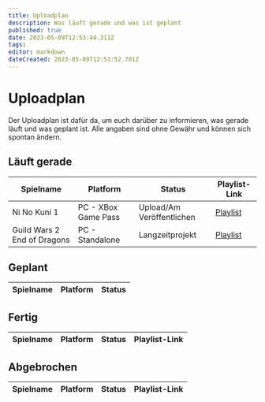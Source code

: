 ```yaml
---
title: Uploadplan
description: Was läuft gerade und was ist geplant
published: true
date: 2023-05-09T12:53:44.311Z
tags: 
editor: markdown
dateCreated: 2023-05-09T12:51:52.701Z
---
```


# Uploadplan
Der Uploadplan ist dafür da, um euch darüber zu informieren, was gerade läuft und was geplant ist. Alle angaben sind ohne Gewähr und können sich spontan ändern.

## Läuft gerade

|Spielname                  |Platform           |Status                   |Playlist-Link                          |
|---------------------------|-------------------|-------------------------|---------------------------------------|
|Ni No Kuni 1               |PC - XBox Game Pass|Upload/Am Veröffentlichen|[Playlist](https://youtube.com/playlist?list=PL4s0gIgia7HaEeEj3wCDI-4Rk4g-BBenR)|
|Guild Wars 2 End of Dragons|PC - Standalone    |Langzeitprojekt          |[Playlist](https://youtube.com/playlist?list=PL4s0gIgia7HafKzsD4FrgYt8A71fzhV6D)|

## Geplant

|Spielname                  |Platform           |Status                   |
|---------------------------|-------------------|-------------------------|

## Fertig

|Spielname                  |Platform           |Status                   |Playlist-Link                          |
|---------------------------|-------------------|-------------------------|---------------------------------------|

## Abgebrochen

|Spielname                  |Platform           |Status                   |Playlist-Link                          |
|---------------------------|-------------------|-------------------------|---------------------------------------|